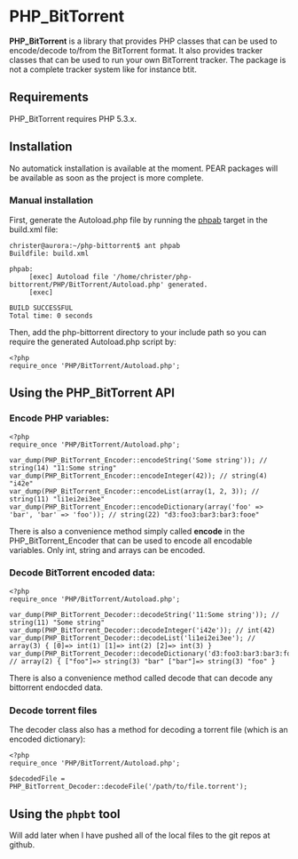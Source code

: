 # PHP_BitTorrent
**PHP_BitTorrent** is a library that provides PHP classes that can be used to encode/decode to/from the BitTorrent format. It also provides tracker classes that can be used to run your own BitTorrent tracker. The package is not a complete tracker system like for instance btit.

## Requirements
PHP_BitTorrent requires PHP 5.3.x. 

## Installation
No automatick installation is available at the moment. PEAR packages will be available as soon as the project is more complete.

### Manual installation
First, generate the Autoload.php file by running the [phpab](https://github.com/theseer/Autoload) target in the build.xml file:

    christer@aurora:~/php-bittorrent$ ant phpab
    Buildfile: build.xml

    phpab:
         [exec] Autoload file '/home/christer/php-bittorrent/PHP/BitTorrent/Autoload.php' generated.
         [exec] 

    BUILD SUCCESSFUL
    Total time: 0 seconds
    
Then, add the php-bittorrent directory to your include path so you can require the generated Autoload.php script by:

    <?php
    require_once 'PHP/BitTorrent/Autoload.php';

## Using the PHP_BitTorrent API
### Encode PHP variables:

    <?php
    require_once 'PHP/BitTorrent/Autoload.php';
    
    var_dump(PHP_BitTorrent_Encoder::encodeString('Some string')); // string(14) "11:Some string" 
    var_dump(PHP_BitTorrent_Encoder::encodeInteger(42)); // string(4) "i42e"
    var_dump(PHP_BitTorrent_Encoder::encodeList(array(1, 2, 3)); // string(11) "li1ei2ei3ee" 
    var_dump(PHP_BitTorrent_Encoder::encodeDictionary(array('foo' => 'bar', 'bar' => 'foo')); // string(22) "d3:foo3:bar3:bar3:fooe"
    
There is also a convenience method simply called **encode** in the PHP_BitTorrent_Encoder that can be used to encode all encodable variables. Only int, string and arrays can be encoded.
    
### Decode BitTorrent encoded data:

    <?php
    require_once 'PHP/BitTorrent/Autoload.php';
    
    var_dump(PHP_BitTorrent_Decoder::decodeString('11:Some string')); // string(11) "Some string"  
    var_dump(PHP_BitTorrent_Decoder::decodeInteger('i42e')); // int(42)
    var_dump(PHP_BitTorrent_Decoder::decodeList('li1ei2ei3ee'); // array(3) { [0]=> int(1) [1]=> int(2) [2]=> int(3) }
    var_dump(PHP_BitTorrent_Decoder::decodeDictionary('d3:foo3:bar3:bar3:fooe'); // array(2) { ["foo"]=> string(3) "bar" ["bar"]=> string(3) "foo" }

There is also a convenience method called decode that can decode any bittorrent endocded data.

### Decode torrent files
The decoder class also has a method for decoding a torrent file (which is an encoded dictionary):

    <?php
    require_once 'PHP/BitTorrent/Autoload.php';
    
    $decodedFile = PHP_BitTorrent_Decoder::decodeFile('/path/to/file.torrent');
    


## Using the `phpbt` tool
Will add later when I have pushed all of the local files to the git repos at github.